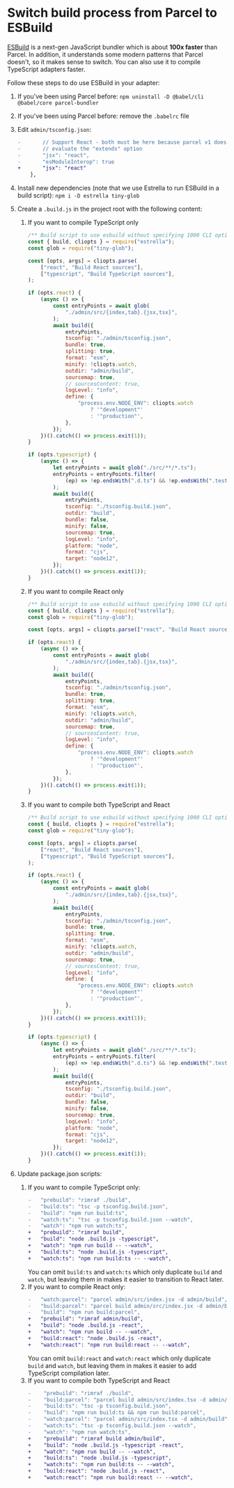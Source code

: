 # Switch build process from Parcel to ESBuild

[ESBuild](https://github.com/evanw/esbuild) is a next-gen JavaScript bundler which is about **100x faster** than Parcel. In addition, it understands some modern patterns that Parcel doesn't, so it makes sense to switch.
You can also use it to compile TypeScript adapters faster.

Follow these steps to do use ESBuild in your adapter:

1. If you've been using Parcel before: `npm uninstall -D @babel/cli @babel/core parcel-bundler`
1. If you've been using Parcel before: remove the `.babelrc` file
1. Edit `admin/tsconfig.json`:
    ```diff
    -		// Support React - both must be here because parcel v1 does not
    -		// evaluate the "extends" option
    -		"jsx": "react",
    -		"esModuleInterop": true
    +		"jsx": "react"
    	},
    ```
1. Install new dependencies (note that we use Estrella to run ESBuild in a build script): `npm i -D estrella tiny-glob`
1. Create a `.build.js` in the project root with the following content:

    1. If you want to compile TypeScript only

        ```js
        /** Build script to use esbuild without specifying 1000 CLI options */
        const { build, cliopts } = require("estrella");
        const glob = require("tiny-glob");

        const [opts, args] = cliopts.parse(
        	["react", "Build React sources"],
        	["typescript", "Build TypeScript sources"],
        );

        if (opts.react) {
        	(async () => {
        		const entryPoints = await glob(
        			"./admin/src/{index,tab}.{jsx,tsx}",
        		);
        		await build({
        			entryPoints,
        			tsconfig: "./admin/tsconfig.json",
        			bundle: true,
        			splitting: true,
        			format: "esm",
        			minify: !cliopts.watch,
        			outdir: "admin/build",
        			sourcemap: true,
        			// sourcesContent: true,
        			logLevel: "info",
        			define: {
        				"process.env.NODE_ENV": cliopts.watch
        					? '"development"'
        					: '"production"',
        			},
        		});
        	})().catch(() => process.exit(1));
        }

        if (opts.typescript) {
        	(async () => {
        		let entryPoints = await glob("./src/**/*.ts");
        		entryPoints = entryPoints.filter(
        			(ep) => !ep.endsWith(".d.ts") && !ep.endsWith(".test.ts"),
        		);
        		await build({
        			entryPoints,
        			tsconfig: "./tsconfig.build.json",
        			outdir: "build",
        			bundle: false,
        			minify: false,
        			sourcemap: true,
        			logLevel: "info",
        			platform: "node",
        			format: "cjs",
        			target: "node12",
        		});
        	})().catch(() => process.exit(1));
        }
        ```

    1. If you want to compile React only

        ```js
        /** Build script to use esbuild without specifying 1000 CLI options */
        const { build, cliopts } = require("estrella");
        const glob = require("tiny-glob");

        const [opts, args] = cliopts.parse(["react", "Build React sources"]);

        if (opts.react) {
        	(async () => {
        		const entryPoints = await glob(
        			"./admin/src/{index,tab}.{jsx,tsx}",
        		);
        		await build({
        			entryPoints,
        			tsconfig: "./admin/tsconfig.json",
        			bundle: true,
        			splitting: true,
        			format: "esm",
        			minify: !cliopts.watch,
        			outdir: "admin/build",
        			sourcemap: true,
        			// sourcesContent: true,
        			logLevel: "info",
        			define: {
        				"process.env.NODE_ENV": cliopts.watch
        					? '"development"'
        					: '"production"',
        			},
        		});
        	})().catch(() => process.exit(1));
        }
        ```

    1. If you want to compile both TypeScript and React

        ```js
        /** Build script to use esbuild without specifying 1000 CLI options */
        const { build, cliopts } = require("estrella");
        const glob = require("tiny-glob");

        const [opts, args] = cliopts.parse(
        	["react", "Build React sources"],
        	["typescript", "Build TypeScript sources"],
        );

        if (opts.react) {
        	(async () => {
        		const entryPoints = await glob(
        			"./admin/src/{index,tab}.{jsx,tsx}",
        		);
        		await build({
        			entryPoints,
        			tsconfig: "./admin/tsconfig.json",
        			bundle: true,
        			splitting: true,
        			format: "esm",
        			minify: !cliopts.watch,
        			outdir: "admin/build",
        			sourcemap: true,
        			// sourcesContent: true,
        			logLevel: "info",
        			define: {
        				"process.env.NODE_ENV": cliopts.watch
        					? '"development"'
        					: '"production"',
        			},
        		});
        	})().catch(() => process.exit(1));
        }

        if (opts.typescript) {
        	(async () => {
        		let entryPoints = await glob("./src/**/*.ts");
        		entryPoints = entryPoints.filter(
        			(ep) => !ep.endsWith(".d.ts") && !ep.endsWith(".test.ts"),
        		);
        		await build({
        			entryPoints,
        			tsconfig: "./tsconfig.build.json",
        			outdir: "build",
        			bundle: false,
        			minify: false,
        			sourcemap: true,
        			logLevel: "info",
        			platform: "node",
        			format: "cjs",
        			target: "node12",
        		});
        	})().catch(() => process.exit(1));
        }
        ```

1. Update package.json scripts:
    1. If you want to compile TypeScript only:
        ```diff
        -	"prebuild": "rimraf ./build",
        -	"build:ts": "tsc -p tsconfig.build.json",
        -	"build": "npm run build:ts",
        -	"watch:ts": "tsc -p tsconfig.build.json --watch",
        -	"watch": "npm run watch:ts",
        +	"prebuild": "rimraf build",
        +	"build": "node .build.js -typescript",
        +	"watch": "npm run build -- --watch",
        +	"build:ts": "node .build.js -typescript",
        +	"watch:ts": "npm run build:ts -- --watch",
        ```
        You can omit `build:ts` and `watch:ts` which only duplicate `build` and `watch`, but leaving them in makes it easier to transition to React later.
    1. If you want to compile React only:
        ```diff
        -	"watch:parcel": "parcel admin/src/index.jsx -d admin/build",
        -	"build:parcel": "parcel build admin/src/index.jsx -d admin/build",
        -	"build": "npm run build:parcel",
        +	"prebuild": "rimraf admin/build",
        +	"build": "node .build.js -react",
        +	"watch": "npm run build -- --watch",
        +	"build:react": "node .build.js -react",
        +	"watch:react": "npm run build:react -- --watch",
        ```
        You can omit `build:react` and `watch:react` which only duplicate `build` and `watch`, but leaving them in makes it easier to add TypeScript compilation later.
    1. If you want to compile both TypeScript and React
        ```diff
        -    "prebuild": "rimraf ./build",
        -    "build:parcel": "parcel build admin/src/index.tsx -d admin/build",
        -    "build:ts": "tsc -p tsconfig.build.json",
        -    "build": "npm run build:ts && npm run build:parcel",
        -    "watch:parcel": "parcel admin/src/index.tsx -d admin/build",
        -    "watch:ts": "tsc -p tsconfig.build.json --watch",
        -    "watch": "npm run watch:ts",
        +    "prebuild": "rimraf build admin/build",
        +    "build": "node .build.js -typescript -react",
        +    "watch": "npm run build -- --watch",
        +    "build:ts": "node .build.js -typescript",
        +    "watch:ts": "npm run build:ts -- --watch",
        +    "build:react": "node .build.js -react",
        +    "watch:react": "npm run build:react -- --watch",
        ```
